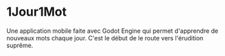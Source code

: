 # 1Jour1Mot

Une application mobile faite avec Godot Engine qui permet d'apprendre de nouveaux mots chaque jour. C'est le début de le route vers l'érudition suprême.
